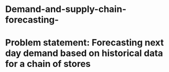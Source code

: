 # Demand-and-supply-chain-forecasting-
# Problem statement: Forecasting next day demand based on historical data for a chain of stores 

